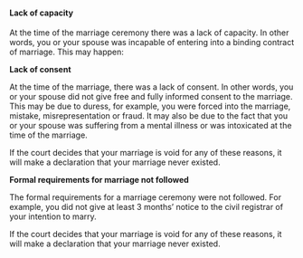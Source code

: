 ####  Lack of capacity

At the time of the marriage ceremony there was a lack of capacity. In other
words, you or your spouse was incapable of entering into a binding contract of
marriage. This may happen:

**Lack of consent**

At the time of the marriage, there was a lack of consent. In other words, you
or your spouse did not give free and fully informed consent to the marriage.
This may be due to duress, for example, you were forced into the marriage,
mistake, misrepresentation or fraud. It may also be due to the fact that you
or your spouse was suffering from a mental illness or was intoxicated at the
time of the marriage.

If the court decides that your marriage is void for any of these reasons, it
will make a declaration that your marriage never existed.

**Formal requirements for marriage not followed**

The formal requirements for a marriage ceremony were not followed. For
example, you did not give at least 3 months’ notice to the civil registrar of
your intention to marry.

If the court decides that your marriage is void for any of these reasons, it
will make a declaration that your marriage never existed.
